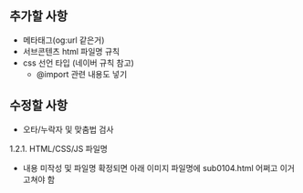 ## 추가할 사항

- 메타태그(og:url 같은거)
- 서브콘텐츠 html 파일명 규칙
- css 선언 타입 (네이버 규칙 참고)
    - @import 관련 내용도 넣기

## 수정할 사항
- 오타/누락자 및 맞춤법 검사

1.2.1. HTML/CSS/JS 파일명
- 내용 미작성 및 파일명 확정되면 아래 이미지 파일명에 sub0104.html 어쩌고 이거 고쳐야 함
